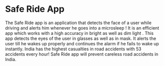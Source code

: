 # Safe Ride App

The Safe Ride app is an application that detects the face of a user while driving and alerts him whenever he goes into a microsleep !
It is an efficient app which works with a high accuracy in bright as well as dim light .
This app detects the eyes of the user in glasses as well as in mask.
It alerts the user till he wakes up properly and continues the alarm if he fails to wake up instantly.
India has the highest casualties in road accidents with 53 accidents every hour! Safe Ride app will prevent careless road accidents in India.
